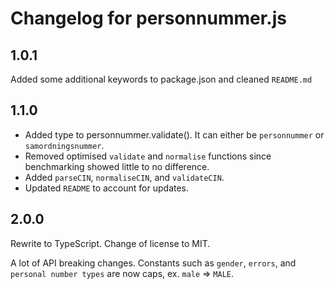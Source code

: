 # Changelog for personnummer.js

## 1.0.1

Added some additional keywords to package.json and cleaned `README.md`

## 1.1.0

-   Added type to personnummer.validate(). It can either be `personnummer` or `samordningsnummer`.
-   Removed optimised `validate` and `normalise` functions since benchmarking showed little to no difference.
-   Added `parseCIN`, `normaliseCIN`, and `validateCIN`.
-   Updated `README` to account for updates.

## 2.0.0

Rewrite to TypeScript. Change of license to MIT.

A lot of API breaking changes. Constants such as `gender`, `errors`, and `personal number types` are now caps, ex. `male` => `MALE`.
